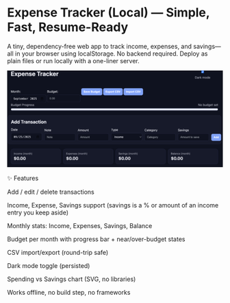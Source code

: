 # Expense Tracker (Local) — Simple, Fast, Resume-Ready

A tiny, dependency-free web app to track income, expenses, and savings—all in your browser using localStorage. No backend required. Deploy as plain files or run locally with a one-liner server.

<img alt="App screenshot" src="./screenshot.png" width="720"/>

✨ Features

Add / edit / delete transactions

Income, Expense, Savings support (savings is a % or amount of an income entry you keep aside)

Monthly stats: Income, Expenses, Savings, Balance

Budget per month with progress bar + near/over-budget states

CSV import/export (round-trip safe)

Dark mode toggle (persisted)

Spending vs Savings chart (SVG, no libraries)

Works offline, no build step, no frameworks